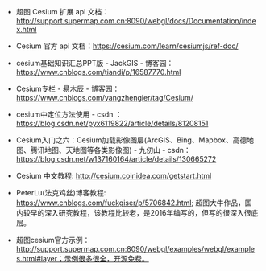 - 超图 Cesium 扩展 api 文档：http://support.supermap.com.cn:8090/webgl/docs/Documentation/index.html
- Cesium 官方 api 文档：https://cesium.com/learn/cesiumjs/ref-doc/


- cesium基础知识汇总PPT版 - JackGIS - 博客园：https://www.cnblogs.com/tiandi/p/16587770.html
- Cesium专栏 - 昜木辰 - 博客园： https://www.cnblogs.com/yangzhengier/tag/Cesium/
- cesium中定位方法使用 - csdn ：https://blog.csdn.net/pyx6119822/article/details/81208151
- Cesium入门之六：Cesium加载影像图层(ArcGIS、Bing、Mapbox、高德地图、腾讯地图、天地图等各类影像图) - 九仞山 - csdn： https://blog.csdn.net/w137160164/article/details/130665272
- Cesium 中文教程: http://cesium.coinidea.com/getstart.html


- PeterLu(法克鸡丝)博客教程: https://www.cnblogs.com/fuckgiser/p/5706842.html; 超图大牛作品，国内较早的深入研究教程，该教程比较老，是2016年编写的，但写的很深入很底层。
- 超图cesium官方示例：http://support.supermap.com.cn:8090/webgl/examples/webgl/examples.html#layer；示例很多很全，开源免费。
